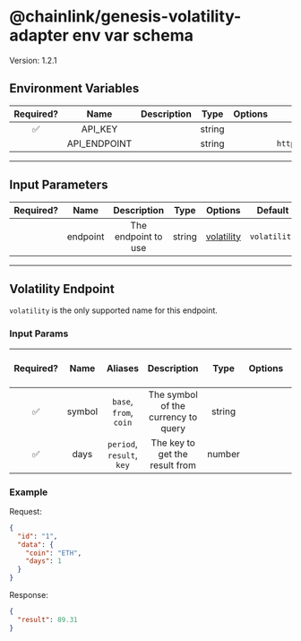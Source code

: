 # @chainlink/genesis-volatility-adapter env var schema

Version: 1.2.1

## Environment Variables

| Required? |     Name     | Description |  Type  | Options |              Default              |
| :-------: | :----------: | :---------: | :----: | :-----: | :-------------------------------: |
|    ✅     |   API_KEY    |             | string |         |                                   |
|           | API_ENDPOINT |             | string |         | `https://app.pinkswantrading.com` |

---

## Input Parameters

| Required? |   Name   |     Description     |  Type  |              Options               |   Default    |
| :-------: | :------: | :-----------------: | :----: | :--------------------------------: | :----------: |
|           | endpoint | The endpoint to use | string | [volatility](#volatility-endpoint) | `volatility` |

---

## Volatility Endpoint

`volatility` is the only supported name for this endpoint.

### Input Params

| Required? |  Name  |          Aliases          |             Description             |  Type  | Options | Default | Depends On | Not Valid With |
| :-------: | :----: | :-----------------------: | :---------------------------------: | :----: | :-----: | :-----: | :--------: | :------------: |
|    ✅     | symbol |  `base`, `from`, `coin`   | The symbol of the currency to query | string |         |         |            |                |
|    ✅     |  days  | `period`, `result`, `key` |   The key to get the result from    | number |         |         |            |                |

### Example

Request:

```json
{
  "id": "1",
  "data": {
    "coin": "ETH",
    "days": 1
  }
}
```

Response:

```json
{
  "result": 89.31
}
```
